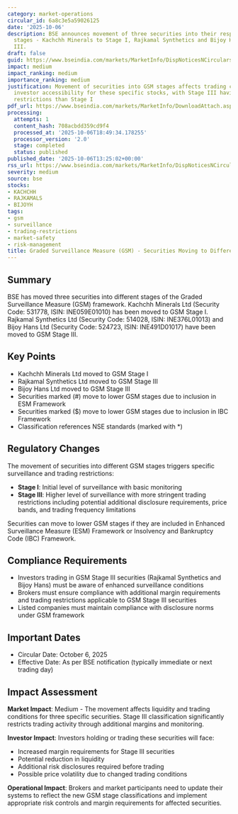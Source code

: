 ```yaml
---
category: market-operations
circular_id: 6a8c3e5a59026125
date: '2025-10-06'
description: BSE announces movement of three securities into their respective GSM
  stages - Kachchh Minerals to Stage I, Rajkamal Synthetics and Bijoy Hans to Stage
  III.
draft: false
guid: https://www.bseindia.com/markets/MarketInfo/DispNoticesNCirculars.aspx?Noticeid={CBA954E4-3AA4-460C-8615-F15E26C38168}&noticeno=20251006-44&dt=10/06/2025&icount=44&totcount=69&flag=0
impact: medium
impact_ranking: medium
importance_ranking: medium
justification: Movement of securities into GSM stages affects trading conditions and
  investor accessibility for these specific stocks, with Stage III having more stringent
  restrictions than Stage I
pdf_url: https://www.bseindia.com/markets/MarketInfo/DownloadAttach.aspx?id=20251006-44&attachedId=f6da1410-6d82-4c9a-8227-a8c4c949da16
processing:
  attempts: 1
  content_hash: 708acbdd359cd9f4
  processed_at: '2025-10-06T18:49:34.178255'
  processor_version: '2.0'
  stage: completed
  status: published
published_date: '2025-10-06T13:25:02+00:00'
rss_url: https://www.bseindia.com/markets/MarketInfo/DispNoticesNCirculars.aspx?Noticeid={CBA954E4-3AA4-460C-8615-F15E26C38168}&noticeno=20251006-44&dt=10/06/2025&icount=44&totcount=69&flag=0
severity: medium
source: bse
stocks:
- KACHCHH
- RAJKAMALS
- BIJOYH
tags:
- gsm
- surveillance
- trading-restrictions
- market-safety
- risk-management
title: Graded Surveillance Measure (GSM) - Securities Moving to Different GSM Stages
---
```


## Summary

BSE has moved three securities into different stages of the Graded Surveillance Measure (GSM) framework. Kachchh Minerals Ltd (Security Code: 531778, ISIN: INE059E01010) has been moved to GSM Stage I. Rajkamal Synthetics Ltd (Security Code: 514028, ISIN: INE376L01013) and Bijoy Hans Ltd (Security Code: 524723, ISIN: INE491D01017) have been moved to GSM Stage III.

## Key Points

- Kachchh Minerals Ltd moved to GSM Stage I
- Rajkamal Synthetics Ltd moved to GSM Stage III
- Bijoy Hans Ltd moved to GSM Stage III
- Securities marked (#) move to lower GSM stages due to inclusion in ESM Framework
- Securities marked ($) move to lower GSM stages due to inclusion in IBC Framework
- Classification references NSE standards (marked with *)

## Regulatory Changes

The movement of securities into different GSM stages triggers specific surveillance and trading restrictions:

- **Stage I**: Initial level of surveillance with basic monitoring
- **Stage III**: Higher level of surveillance with more stringent trading restrictions including potential additional disclosure requirements, price bands, and trading frequency limitations

Securities can move to lower GSM stages if they are included in Enhanced Surveillance Measure (ESM) Framework or Insolvency and Bankruptcy Code (IBC) Framework.

## Compliance Requirements

- Investors trading in GSM Stage III securities (Rajkamal Synthetics and Bijoy Hans) must be aware of enhanced surveillance conditions
- Brokers must ensure compliance with additional margin requirements and trading restrictions applicable to GSM Stage III securities
- Listed companies must maintain compliance with disclosure norms under GSM framework

## Important Dates

- Circular Date: October 6, 2025
- Effective Date: As per BSE notification (typically immediate or next trading day)

## Impact Assessment

**Market Impact**: Medium - The movement affects liquidity and trading conditions for three specific securities. Stage III classification significantly restricts trading activity through additional margins and monitoring.

**Investor Impact**: Investors holding or trading these securities will face:
- Increased margin requirements for Stage III securities
- Potential reduction in liquidity
- Additional risk disclosures required before trading
- Possible price volatility due to changed trading conditions

**Operational Impact**: Brokers and market participants need to update their systems to reflect the new GSM stage classifications and implement appropriate risk controls and margin requirements for affected securities.
